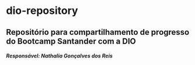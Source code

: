 # dio-repository

## Repositório para compartilhamento de progresso do Bootcamp Santander com a DIO

##### Responsável: Nathalia Gonçalves dos Reis
